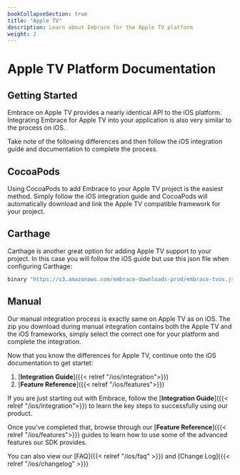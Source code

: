 ```yaml
---
bookCollapseSection: true
title: "Apple TV"
description: Learn about Embrace for the Apple TV platform
weight: 2
---
```


# Apple TV Platform Documentation

## Getting Started

Embrace on Apple TV provides a nearly identical API to the iOS platform. Integrating Embrace for Apple TV into your application is also very similar to the process on iOS.

Take note of the following differences and then follow the iOS integration guide and documentation to complete the process.

## CocoaPods

Using CocoaPods to add Embrace to your Apple TV project is the easiest method. Simply follow the iOS integration guide and CocoaPods will automatically download and link the Apple TV compatible framework for your project.

## Carthage

Carthage is another great option for adding Apple TV support to your project. In this case you will follow the iOS guide but use this json file when configuring Carthage:

```sh
binary "https://s3.amazonaws.com/embrace-downloads-prod/embrace-tvos.json"
```

## Manual

Our manual integration process is exactly same on Apple TV as on iOS. The zip you download during manual integration contains both the Apple TV and the iOS frameworks, simply select the correct one for your platform and complete the integration.


Now that you know the differences for Apple TV, continue onto the iOS documentation to get startet:

1. [**Integration Guide**]({{< relref "/ios/integration">}})
2. [**Feature Reference**]({{< relref "/ios/features">}})

If you are just starting out with Embrace, follow the [**Integration Guide**]({{< relref "/ios/integration">}}) to learn
the key steps to successfully using our product.  

Once you've completed that, browse through our [**Feature Reference**]({{< relref "/ios/features">}}) guides to learn how
to use some of the advanced features our SDK provides.  

You can also view our [FAQ]({{< relref "/ios/faq" >}})
and [Change Log]({{< relref "/ios/changelog" >}})
